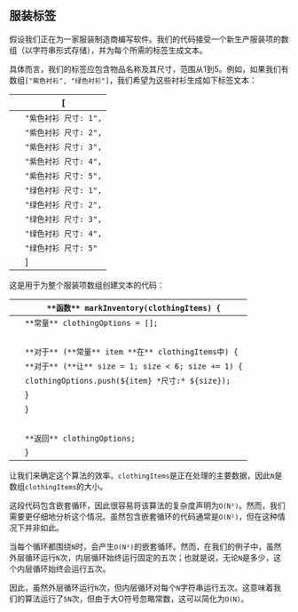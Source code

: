 ## 服装标签

假设我们正在为一家服装制造商编写软件。我们的代码接受一个新生产服装项的数组（以字符串形式存储），并为每个所需的标签生成文本。

具体而言，我们的标签应包含物品名称及其尺寸，范围从1到5。例如，如果我们有数组`["紫色衬衫", "绿色衬衫"]`，我们希望为这些衬衫生成如下标签文本：

| ​  | [ |
| --- | --- |
| ​  | `"紫色衬衫 尺寸: 1",` |
| ​  | `"紫色衬衫 尺寸: 2",` |
| ​  | `"紫色衬衫 尺寸: 3",` |
| ​  | `"紫色衬衫 尺寸: 4",` |
| ​  | `"紫色衬衫 尺寸: 5",` |
| ​  | `"绿色衬衫 尺寸: 1",` |
| ​  | `"绿色衬衫 尺寸: 2",` |
| ​  | `"绿色衬衫 尺寸: 3",` |
| ​  | `"绿色衬衫 尺寸: 4",` |
| ​  | `"绿色衬衫 尺寸: 5"` |
| ​  | ] |

这是用于为整个服装项数组创建文本的代码：

| ​  | `**函数** markInventory(clothingItems) {` |
| --- | --- |
| ​  | `**常量** clothingOptions = [];` |
| ​  |  |
| ​  | `**对于** (**常量** item **在** clothingItems中) {` |
| ​  | `**对于** (**让** size = 1; size < 6; size += 1) {` |
| ​  | `clothingOptions.push(${item} *尺寸:* ${size});` |
| ​  | } |
| ​  | } |
| ​  |  |
| ​  | `**返回** clothingOptions;` |
| ​  | } |

让我们来确定这个算法的效率。`clothingItems`是正在处理的主要数据，因此`N`是数组`clothingItems`的大小。

这段代码包含嵌套循环，因此很容易将该算法的复杂度声明为`O(N²)`。然而，我们需要更仔细地分析这个情况。虽然包含嵌套循环的代码通常是`O(N²)`，但在这种情况下并非如此。

当每个循环都围绕`N`时，会产生`O(N²)`的嵌套循环。然而，在我们的例子中，虽然外层循环运行`N`次，内层循环始终运行固定的五次；也就是说，无论`N`是多少，这个内层循环始终会运行五次。

因此，虽然外层循环运行`N`次，但内层循环对每个`N`字符串运行五次。这意味着我们的算法运行了`5N`次，但由于大O符号忽略常数，这可以简化为`O(N)`。
